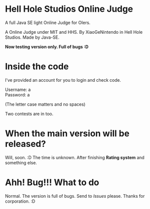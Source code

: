 # Hell Hole Studios Online Judge
A full Java SE light Online Judge for OIers.

A Online Judge under MIT and HHS. By XiaoGeNintendo in Hell Hole Studios. Made by Java-SE. 

<b> Now testing version only. Full of bugs :D </b>

# Inside the code
I've provided an account for you to login and check code.

Username: a <br/> Password: a <br/>

(The letter case matters and no spaces)

Two contests are in too. 

# When the main version will be released?

Will, soon. :D The time is unknown. After finishing <b>Rating system</b> and something else.

# Ahh! Bug!!! What to do

Normal. The version is full of bugs. Send to *Issues* please. Thanks for corporation. :D
